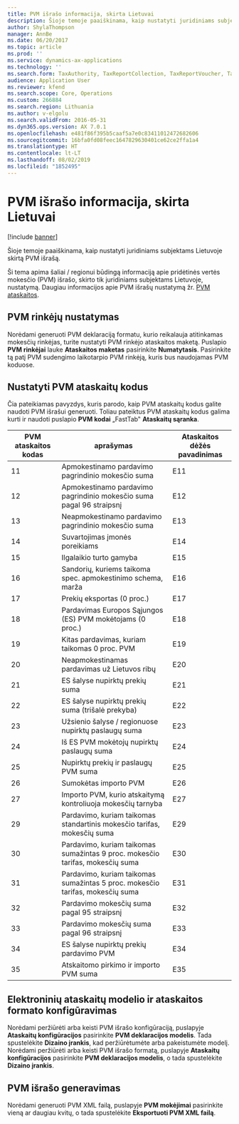 ```yaml
---
title: PVM išrašo informacija, skirta Lietuvai
description: Šioje temoje paaiškinama, kaip nustatyti juridiniams subjektams Lietuvoje skirtą PVM išrašą.
author: ShylaThompson
manager: AnnBe
ms.date: 06/20/2017
ms.topic: article
ms.prod: ''
ms.service: dynamics-ax-applications
ms.technology: ''
ms.search.form: TaxAuthority, TaxReportCollection, TaxReportVoucher, TaxTable
audience: Application User
ms.reviewer: kfend
ms.search.scope: Core, Operations
ms.custom: 266884
ms.search.region: Lithuania
ms.author: v-elgolu
ms.search.validFrom: 2016-05-31
ms.dyn365.ops.version: AX 7.0.1
ms.openlocfilehash: e481f86f395b5caaf5a7e0c83411012472682606
ms.sourcegitcommit: 16bfa0fd08feec1647829630401ce62ce2ffa1a4
ms.translationtype: HT
ms.contentlocale: lt-LT
ms.lasthandoff: 08/02/2019
ms.locfileid: "1852495"
---
```

# <a name="vat-statement-details-for-lithuania"></a>PVM išrašo informacija, skirta Lietuvai

[!include [banner](../includes/banner.md)]

Šioje temoje paaiškinama, kaip nustatyti juridiniams subjektams Lietuvoje skirtą PVM išrašą.

Ši tema apima šaliai / regionui būdingą informaciją apie pridėtinės vertės mokesčio (PVM) išrašo, skirto tik juridiniams subjektams Lietuvoje, nustatymą. Daugiau informacijos apie PVM išrašų nustatymą žr. [PVM ataskaitos](emea-vat-reporting.md).

## <a name="set-up-sales-tax-authorities"></a>PVM rinkėjų nustatymas
Norėdami generuoti PVM deklaraciją formatu, kurio reikalauja atitinkamas mokesčių rinkėjas, turite nustatyti PVM rinkėjo ataskaitos maketą. Puslapio **PVM rinkėjai** lauke **Ataskaitos maketas** pasirinkite **Numatytasis**. Pasirinkite tą patį PVM sudengimo laikotarpio PVM rinkėją, kuris bus naudojamas PVM koduose.

## <a name="set-up-sales-tax-reporting-codes"></a>Nustatyti PVM ataskaitų kodus
Čia pateikiamas pavyzdys, kuris parodo, kaip PVM ataskaitų kodus galite naudoti PVM išrašui generuoti. Toliau pateiktus PVM ataskaitų kodus galima kurti ir naudoti puslapio **PVM kodai** „FastTab‟ **Ataskaitų sąranka**.

| PVM ataskaitos kodas | aprašymas                                                           | Ataskaitos dėžės pavadinimas |
|--------------------------|-----------------------------------------------------------------------|------------------------|
| 11                       | Apmokestinamo pardavimo pagrindinio mokesčio suma                                | E11                    |
| 12                       | Apmokestinamo pardavimo pagrindinio mokesčio suma pagal 96 straipsnį               | E12                    |
| 13                       | Neapmokestinamo pardavimo pagrindinio mokesčio suma                                  | E13                    |
| 14                       | Suvartojimas įmonės poreikiams                                  | E14                    |
| 15                       | Ilgalaikio turto gamyba                                                | E15                    |
| 16                       | Sandorių, kuriems taikoma spec. apmokestinimo schema, marža                   | E16                    |
| 17                       | Prekių eksportas (0 proc.)                                           | E17                    |
| 18                       | Pardavimas Europos Sąjungos (ES) PVM mokėtojams (0 proc.)                   | E18                    |
| 19                       | Kitas pardavimas, kuriam taikomas 0 proc. PVM                                   | E19                    |
| 20                       | Neapmokestinamas pardavimas už Lietuvos ribų                          | E20                    |
| 21                       | ES šalyse nupirktų prekių suma                        | E21                    |
| 22                       | ES šalyse nupirktų prekių suma (trišalė prekyba)     | E22                    |
| 23                       | Užsienio šalyse / regionuose nupirktų paslaugų suma  | E23                    |
| 24                       | Iš ES PVM mokėtojų nupirktų paslaugų suma             | E24                    |
| 25                       | Nupirktų prekių ir paslaugų PVM suma                            | E25                    |
| 26                       | Sumokėtas importo PVM                                                       | E26                    |
| 27                       | Importo PVM, kurio atskaitymą kontroliuoja mokesčių tarnyba | E27                    |
| 29                       | Pardavimo, kuriam taikomas standartinis mokesčio tarifas, mokesčių suma                     | E29                    |
| 30                       | Pardavimo, kuriam taikomas sumažintas 9 proc. mokesčio tarifas, mokesčių suma         | E30                    |
| 31                       | Pardavimo, kuriam taikomas sumažintas 5 proc. mokesčio tarifas, mokesčių suma         | E31                    |
| 32                       | Pardavimo mokesčių suma pagal 95 straipsnį                                  | E32                    |
| 33                       | Pardavimo mokesčių suma pagal 96 straipsnį                                  | E33                    |
| 34                       | ES šalyse nupirktų prekių pardavimo PVM                       | E34                    |
| 35                       | Atskaitomo pirkimo ir importo PVM suma                             | E35                    |

## <a name="configure-the-electronic-reporting-model-and-format-for-the-report"></a>Elektroninių ataskaitų modelio ir ataskaitos formato konfigūravimas
Norėdami peržiūrėti arba keisti PVM išrašo konfigūraciją, puslapyje **Ataskaitų konfigūracijos** pasirinkite **PVM deklaracijos modelis**. Tada spustelėkite **Dizaino įrankis**, kad peržiūrėtumėte arba pakeistumėte modelį. Norėdami peržiūrėti arba keisti PVM išrašo formatą, puslapyje **Ataskaitų konfigūracijos** pasirinkite **PVM deklaracijos modelis**, o tada spustelėkite **Dizaino įrankis**.

## <a name="generate-a-vat-statement"></a>PVM išrašo generavimas
Norėdami generuoti PVM XML failą, puslapyje **PVM mokėjimai** pasirinkite vieną ar daugiau kvitų, o tada spustelėkite **Eksportuoti PVM XML failą**.



